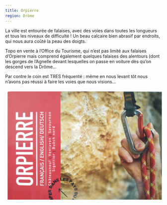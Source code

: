 ```yaml
---
title: Orpierre
region: Drôme
---
```

La ville est entourée de falaises, avec des voies dans toutes les longueurs et
tous les niveaux de difficulté ! Un beau calcaire bien abrasif par endroits,
qui nous aura coûté la peau des doigts.

Topo en vente à l’Office du Tourisme, qui n’est pas limité aux falaises
d’Orpierre mais comprend également quelques falaises des alentours (dont les
gorges de l’Agnelle devant lesquelles on passe en voiture dès qu’on descend
vers la Drôme…

Par contre le coin est TRES fréquenté : même en nous levant tôt nous n’avons
pas réussi à faire les voies que nous visions…

![Topo d'Orpierre](/images/topo_orpierre.jpg)
